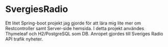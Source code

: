 # SvergiesRadio

Ett litet Spring-boot projekt jag gjorde för att lära mig lite mer om Restcontroller samt Server-side hemsida.
I detta projekt användes Thymeleaf och H2/PostgreSQL som DB.
Anropet gjordes till Sveriges Radio API trafik nyheter.
